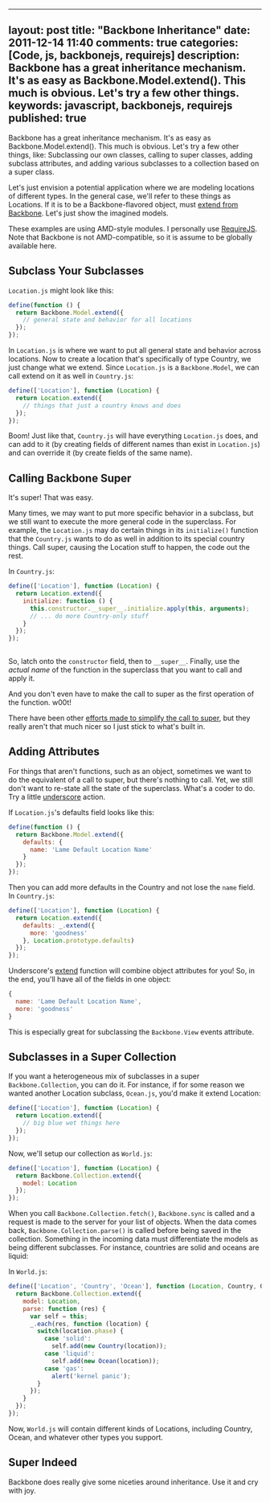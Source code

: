 
---
layout: post
title: "Backbone Inheritance"
date: 2011-12-14 11:40
comments: true
categories: [Code, js, backbonejs, requirejs]
description: Backbone has a great inheritance mechanism.  It's as easy as Backbone.Model.extend().  This much is obvious.  Let's try a few other things.
keywords: javascript, backbonejs, requirejs
published: true
---

Backbone has a great inheritance mechanism.  It's as easy as Backbone.Model.extend().  This much is obvious.  Let's try a few other things, like:  Subclassing our own classes, calling to super classes, adding subclass attributes, and adding various subclasses to a collection based on a super class.

<!--more-->

Let's just envision a potential application where we are modeling locations of different types.  In the general case, we'll refer to these things as Locations.  If it is to be a Backbone-flavored object, must [extend from Backbone](http://documentcloud.github.com/backbone/#Model-extend).  Let's just show the imagined models.

These examples are using AMD-style modules.  I personally use [RequireJS](http://requirejs.org/docs/start.html).  Note that Backbone is not AMD-compatible, so it is assume to be globally available here.

Subclass Your Subclasses
------------------------

`Location.js` might look like this:

```javascript
define(function () {
  return Backbone.Model.extend({
    // general state and behavior for all locations        
  });
});
```

In `Location.js` is where we want to put all general state and behavior across locations. Now to create a location that's specifically of type Country, we just change what we extend.  Since `Location.js` is a `Backbone.Model`, we can call extend on it as well in `Country.js`:

```javascript
define(['Location'], function (Location) {
  return Location.extend({
    // things that just a country knows and does
  });
});
```

Boom!  Just like that, `Country.js` will have everything `Location.js` does, and can add to it (by creating fields of different names than exist in `Location.js`) and can override it (by create fields of the same name).

Calling Backbone Super
----------------------

It's super!  That was easy.  

Many times, we may want to put more specific behavior in a subclass, but we still want to execute the more general code in the superclass.  For example, the `Location.js` may do certain things in its `initialize()` function that the `Country.js` wants to do as well in addition to its special country things.  Call super, causing the Location stuff to happen, the code out the rest.  

In `Country.js`:

```javascript
define(['Location'], function (Location) {
  return Location.extend({
    initialize: function () {
      this.constructor.__super__.initialize.apply(this, arguments);
      // ... do more Country-only stuff
    }
  });
});
    
```

So, latch onto the `constructor` field, then to `__super__`.  Finally, use the *actual name* of the function in the superclass that you want to call and apply it.  

And you don't even have to make the call to super as the first operation of the function. w00t!

There have been other [efforts made to simplify the call to super](http://forrst.com/posts/Backbone_js_super_function-4co), but they really aren't that much nicer so I just stick to what's built in.

Adding Attributes
-----------------

For things that aren't functions, such as an object, sometimes we want to do the equivalent of a call to super, but there's nothing to call.  Yet, we still don't want to re-state all the state of the superclass.  What's a coder to do.  Try a little [underscore](http://documentcloud.github.com/underscore/) action.  

If `Location.js`'s defaults field looks like this:

```javascript
define(function () {
  return Backbone.Model.extend({
    defaults: {
      name: 'Lame Default Location Name'
    }
  });
});
```

Then you can add more defaults in the Country and not lose the `name` field.  In `Country.js`:

```javascript
define(['Location'], function (Location) {
  return Location.extend({
    defaults: _.extend({
      more: 'goodness'
    }, Location.prototype.defaults)
  });
});  
```

Underscore's [extend](http://documentcloud.github.com/underscore/#extend) function will combine object attributes for you!  So, in the end, you'll have all of the fields in one object:


```javascript
{ 
  name: 'Lame Default Location Name',
  more: 'goodness'
}
```

This is especially great for subclassing the `Backbone.View` events attribute.


Subclasses in a Super Collection
--------------------------------

If you want a heterogeneous mix of subclasses in a super `Backbone.Collection`, you can do it.  For instance, if for some reason we wanted another Location subclass, `Ocean.js`, you'd make it extend Location:

```javascript
define(['Location'], function (Location) {
  return Location.extend({
    // big blue wet things here
  });
});
```

Now, we'll setup our collection as `World.js`:

```javascript
define(['Location'], function (Location) {
  return Backbone.Collection.extend({
    model: Location
  });
});
```

When you call `Backbone.Collection.fetch()`, `Backbone.sync` is called and a request is made to the server for your list of objects.  When the data comes back, `Backbone.Collection.parse()` is called before being saved in the collection.  Something in the incoming data must differentiate the models as being different subclasses.  For instance, countries are solid and oceans are liquid:

In `World.js`:

```javascript
define(['Location', 'Country', 'Ocean'], function (Location, Country, Ocean) {
  return Backbone.Collection.extend({
    model: Location,
    parse: function (res) {
      var self = this;
      _.each(res, function (location) {
        switch(location.phase) {
          case 'solid':
            self.add(new Country(location));
          case 'liquid':
            self.add(new Ocean(location));
          case 'gas':
            alert('kernel panic');
        }
      });
    }
  });
});
```

Now, `World.js` will contain different kinds of Locations, including Country, Ocean, and whatever other types you support.

Super Indeed
------------

Backbone does really give some niceties around inheritance.  Use it and cry with joy.    

  
